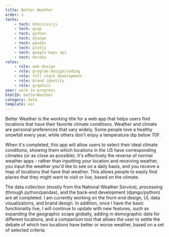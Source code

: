 ```yaml
---
title: Better Weather
order: 1
techs:
    - tech: html/css/js
    - tech: gsap
    - tech: python
    - tech: django
    - tech: pandas
    - tech: plotly
    - tech: google maps api
    - tech: heroku
roles:
    - role: web design
    - role: program design/coding
    - role: full stack development
    - role: brand identity
    - role: graphics
year: work in progress
htmlID: betterWeather
category: data
template: nor
---
```

Better Weather is the working title for a web app that helps users find locations that have their favorite climate conditions. Weather and climate are personal preferences that vary widely. Some people love a healthy snowfall every year, while others don't enjoy a temperature dip below 70F.

When it's completed, this app will allow users to select their ideal climate conditions, showing them which locations in the US have corresponding climates (or as close as possible). It's effectively the reverse of normal weather apps - rather than inputting your location and receiving weather, you input the weather you'd like to see on a daily basis, and you receive a map of locations that have that weather. This allows people to easily find places that they might want to visit or live, based on the climate.

The data collection (mostly from the National Weather Service), processing (through python/pandas), and the back-end development (django/python) are all completed. I am currently working on the front-end design, UI, data visualizations, and brand design. In addition, once I have the basic functionality live, I will continue to update with new features, such as expanding the geographic scope globally, adding in demographic data for different locations, and a comparison tool that allows the user to settle the debate of which two locations have better or worse weather, based on a set of selected criteria.


